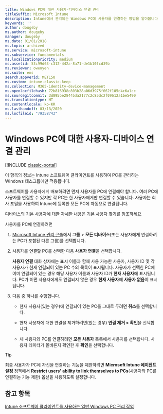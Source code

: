 ```yaml
---
title: Windows PC에 대한 사용자-디바이스 연결 관리
titleSuffix: Microsoft Intune
description: Intune에서 관리되는 Windows PC에 사용자를 연결하는 방법을 알아봅니다.
keywords: ''
author: dougeby
ms.author: dougeby
manager: dougeby
ms.date: 01/01/2018
ms.topic: archived
ms.service: microsoft-intune
ms.subservice: fundamentals
ms.localizationpriority: medium
ms.assetid: 53c99d63-c312-442a-8a71-de1b10fcd39b
ms.reviewer: owenyen
ms.suite: ems
search.appverid: MET150
ms.custom: intune-classic-keep
ms.collection: M365-identity-device-management
ms.openlocfilehash: 72b816938e803b28a06d3975f062f105d4c6a1cc
ms.sourcegitcommit: 3d895be2844bda2177c2c85dc2f09612a1be5490
ms.translationtype: HT
ms.contentlocale: ko-KR
ms.lasthandoff: 03/13/2020
ms.locfileid: "79358743"
---
```

# <a name="manage-user-device-linking-for-windows-pcs"></a>Windows PC에 대한 사용자-디바이스 연결 관리

[!INCLUDE [classic-portal](../includes/classic-portal.md)]

이 항목의 정보는 Intune 소프트웨어 클라이언트를 사용하여 PC를 관리하는 Windows 데스크톱에만 적용됩니다. 

소프트웨어를 사용자에게 배포하려면 먼저 사용자를 PC에 연결해야 합니다. 여러 PC에 사용자를 연결할 수 있지만 각 PC는 한 사용자에게만 연결할 수 있습니다. 사용자는 회사 포털을 사용하여 Intune에 등록한 모든 PC에 자동으로 연결됩니다.

디바이스의 기본 사용자에 대한 자세한 내용은 [기본 사용자 찾기](../remote-actions/find-primary-user.md)를 참조하세요.

사용자를 PC에 연결하려면

1. [Microsoft Intune 관리 콘솔](https://manage.microsoft.com/)에서 **그룹** &gt; **모든 디바이스**(또는 사용자에게 연결하려는 PC가 포함된 다른 그룹)를 선택합니다.

2. 사용자를 연결할 PC를 선택한 다음 **사용자 연결**을 선택합니다.

   **사용자 연결** 대화 상자에는 표시 이름과 함께 사용 가능한 사용자, 사용자 ID 및 각 사용자가 현재 연결되어 있는 PC 수의 목록이 표시됩니다. 사용자가 선택한 PC에 이미 연결되어 있는 경우 해당 사용자 이름과 사용자 ID가 **현재 사용자**에 표시됩니다. PC가 어떤 사용자에게도 연결되지 않은 경우 **현재 사용자**에 **사용자 없음**이 표시됩니다.

3. 다음 중 하나를 수행합니다.

   - 현재 사용자(있는 경우)에 연결되어 있는 PC를 그대로 두려면 **취소**를 선택합니다.

   - 현재 사용자에 대한 연결을 제거하려면(있는 경우) <strong>연결 제거 **&gt;** 확인</strong>을 선택합니다.

   - 새 사용자와 PC를 연결하려면 **모든 사용자** 목록에서 사용자를 선택합니다. 사용자 데이터가 올바른지 확인한 후 **확인**을 선택합니다.

> [!TIP]
> 최종 사용자가 PC에 자신을 연결하는 기능을 제한하려면 **Microsoft Intune 에이전트 설정** 정책에서 **Restrict users' ability to link themselves to PCs**(사용자와 PC를 연결하는 기능 제한) 옵션을 사용하도록 설정합니다.

## <a name="see-also"></a>참고 항목

[Intune 소프트웨어 클라이언트를 사용하는 일반 Windows PC 관리 작업](common-windows-pc-management-tasks-with-the-microsoft-intune-computer-client.md)
